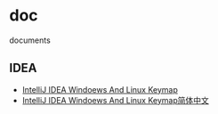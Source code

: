 # doc
documents

## IDEA

- [IntelliJ IDEA Windoews And Linux Keymap](./article/idea/keymap.en_US.md)     
- [IntelliJ IDEA Windoews And Linux Keymap简体中文](./article/idea/keymap.zh_CN.md)
